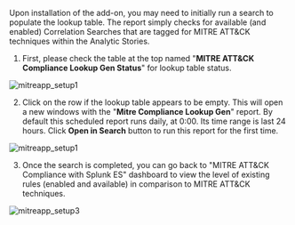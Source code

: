 Upon installation of the add-on, you may need to initially run a search to populate the lookup table.  The report simply checks for available (and enabled) Correlation Searches that are tagged for MITRE ATT&CK techniques within the Analytic Stories.

1. First, please check the table at the top named "**MITRE ATT&CK Compliance Lookup Gen Status**" for lookup table status.

  ![mitreapp_setup1]

2. Click on the row if the lookup table appears to be empty.  This will open a new windows with the "**Mitre Compliance Lookup Gen**" report.  By default this scheduled report runs daily, at 0:00. Its time range is last 24 hours.  Click **Open in Search** button to run this report for the first time.

  ![mitreapp_setup1]

3. Once the search is completed, you can go back to "MITRE ATT&CK Compliance with Splunk ES" dashboard to view the level of existing rules (enabled and available) in comparison to MITRE ATT&CK techniques.

  ![mitreapp_setup3]


[mitreapp_setup1]: assets/img/mitreapp_setup1.png
[mitreapp_setup2]: assets/img/mitreapp_setup2.png
[mitreapp_setup3]: assets/img/mitreapp_setup3.png
